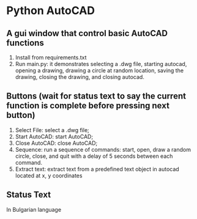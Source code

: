 # Python AutoCAD

## A gui window that control basic AutoCAD functions
1. Install from requirements.txt
2. Run main.py: it demonstrates selecting a .dwg file, starting autocad, opening a drawing, 
drawing a circle at random location, saving the drawing, closing the drawing, and closing autocad.

## Buttons (wait for status text to say the current function is complete before pressing next button)
1. Select File: select a .dwg file;
2. Start AutoCAD: start AutoCAD;
3. Close AutoCAD: close AutoCAD;
4. Sequence: run a sequence of commands: start, open, draw a random circle, close, and quit with a delay
of 5 seconds between each command.
5. Extract text: extract text from a predefined text object in autocad located at x, y coordinates

## Status Text
In Bulgarian language
